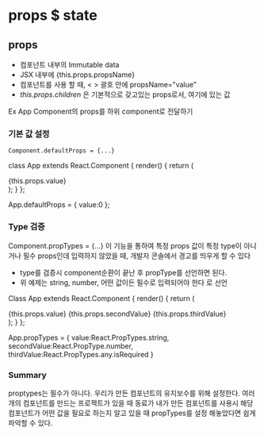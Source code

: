# props $ state
## props

- 컴포넌트 내부의 Immutable data
- JSX 내부에 {this.props.propsName}
- 컴포넌트를 사용 할 때, < > 괄호 안에 propsName="value"
- *this.props.children* 은 기본적으로 갖고있는 props로서, <Cpnt>여기에 있는 값</cpnt>

Ex App Component의 props를 하위 component로 전달하기

### 기본 값 설정

````
Component.defaultProps = {...}
````

  class App extends React.Component {
    render() {
      return (
          <div> {this.props.value} </div>
      );
    }
  };

  App.defaultProps = {
    value:0
  };

### Type 검증
Component.propTypes = {...}
이 기능을 통하여 특정 props 값이 특정 type이 아니거나 필수 props인데 입력하지 않았을 때, 개발자 콘솔에서 경고를 띄우게 할 수 있다
- type를 검증시 component순환이 끝난 후 propType를 선언하면 된다.
- 위 예제는 string, number, 어떤 값이든 필수로 입력되어야 한다 로 선언

Class App extends React.Component {
  render() {
    return (
      <div>
        {this.props.value}
        {this.props.secondValue}
        {this.props.thirdValue}
      </div>
    );
  }
};

App.propTypes = {
  value:React.PropTypes.string,
  secondValue:React.PropType.number,
  thirdValue:React.PropTypes.any.isRequired
}


### Summary
proptypes는 필수가 아니다. 우리가 만든 컴포넌트의 유지보수를 위해 설정한다. 여러개의 컴포넌트를 만드는 프로젝트가 있을 때 동료가 내가 만든 컴포넌트를 사용시 해당 컴포넌트가 어떤 값을 필요로 하는지 알고 있을 때 propTypes를 설정 해놓았다면 쉽게 파악할 수 있다.
